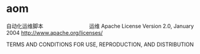 # aom
自动化运维脚本
                               
                               运维 Apache License
                           Version 2.0, January 2004
                        http://www.apache.org/licenses/

   TERMS AND CONDITIONS FOR USE, REPRODUCTION, AND DISTRIBUTION
